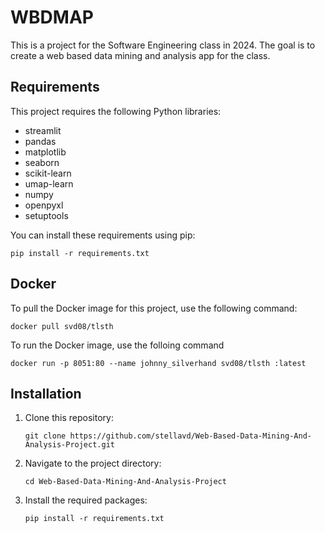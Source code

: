# WBDMAP

This is a project for the Software Engineering class in 2024. The goal is to create a web based data mining and analysis app for the class.

## Requirements

This project requires the following Python libraries:

- streamlit
- pandas
- matplotlib
- seaborn
- scikit-learn
- umap-learn
- numpy
- openpyxl
- setuptools

You can install these requirements using pip:

```
pip install -r requirements.txt
```

## Docker

To pull the Docker image for this project, use the following command:

```
docker pull svd08/tlsth
```

To run the Docker image, use the folloing command

```
docker run -p 8051:80 --name johnny_silverhand svd08/tlsth :latest
```


## Installation

1. Clone this repository:
   ```
   git clone https://github.com/stellavd/Web-Based-Data-Mining-And-Analysis-Project.git
   ```

2. Navigate to the project directory:
   ```
   cd Web-Based-Data-Mining-And-Analysis-Project
   ```

3. Install the required packages:
   ```
   pip install -r requirements.txt
   ```

